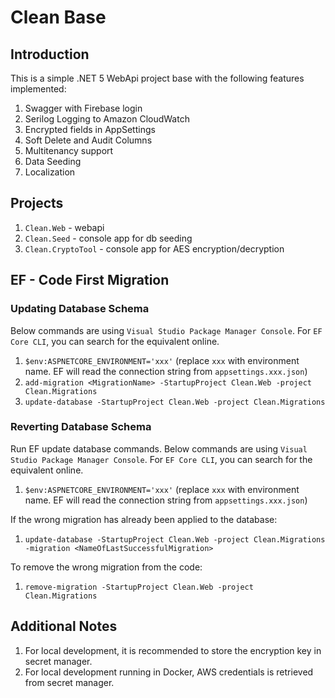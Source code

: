 # Clean Base

## Introduction

This is a simple .NET 5 WebApi project base with the following features implemented:
1. Swagger with Firebase login
1. Serilog Logging to Amazon CloudWatch
1. Encrypted fields in AppSettings
1. Soft Delete and Audit Columns
1. Multitenancy support
1. Data Seeding
1. Localization

## Projects
1. `Clean.Web` - webapi
1. `Clean.Seed` - console app for db seeding 
1. `Clean.CryptoTool` - console app for AES encryption/decryption 

## EF - Code First Migration
### Updating Database Schema
Below commands are using `Visual Studio Package Manager Console`. For `EF Core CLI`, you can search for the equivalent online.
1. `$env:ASPNETCORE_ENVIRONMENT='xxx'` (replace `xxx` with environment name. EF will read the connection string from `appsettings.xxx.json`)
1. `add-migration <MigrationName> -StartupProject Clean.Web -project Clean.Migrations`
1. `update-database -StartupProject Clean.Web -project Clean.Migrations`

### Reverting Database Schema
Run EF update database commands. Below commands are using `Visual Studio Package Manager Console`. For `EF Core CLI`, you can search for the equivalent online.
1. `$env:ASPNETCORE_ENVIRONMENT='xxx'` (replace `xxx` with environment name. EF will read the connection string from `appsettings.xxx.json`)


If the wrong migration has already been applied to the database: 
1. `update-database -StartupProject Clean.Web -project Clean.Migrations -migration <NameOfLastSuccessfulMigration>`


To remove the wrong migration from the code:
1. `remove-migration -StartupProject Clean.Web -project Clean.Migrations`

## Additional Notes
1. For local development, it is recommended to store the encryption key in secret manager.
1. For local development running in Docker, AWS credentials is retrieved from secret manager.



